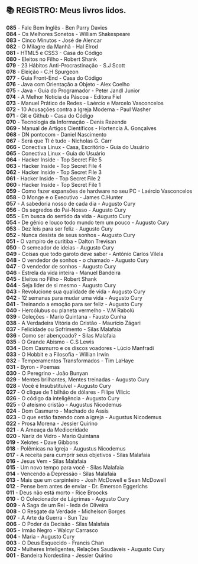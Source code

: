 ## :books: REGISTRO: Meus livros lidos.



**085** - Fale Bem Inglês - Ben Parry Davies</br>
**084** - Os Melhores Sonetos - William Shakespeare</br>
**083** - Cinco Minutos - José de Alencar</br>
**082** - O Milagre da Manhã - Hal Elrod</br>
**081** - HTML5 e CSS3 - Casa do Código</br>
**080** - Eleitos no Filho - Robert Shank</br>
**079** - 23 Hábitos Anti-Procrastinação - S.J Scott</br>
**078** - Eleição - C.H Spurgeon</br>
**077** - Guia Front-End - Casa do Código</br>
**076** - Java com Orientação a Objeto - Alex Coelho</br>
**075** - Java - Guia do Programador - Peter Jandl Junior</br>
**074** - A Melhor Notícia da Páscoa - Editora Fiel</br> 
**073** - Manuel Prático de Redes -  Laércio e Marcelo Vasconcelos</br>
**072** - 10 Acusações contra a Igreja Moderna - Paul Washer</br>
**071** - Git e Github - Casa do Código</br>
**070** - Tecnologia da Informação - Denis Rezende</br>
**069** - Manual de Artigos Científicos - Hortencia A. Gonçalves</br>
**068** - DN pontocom - Daniel Nascimento</br>
**067** - Será que TI é tudo - Nicholas G. Carr</br>
**066** - Conectiva Linux - Casa, Escritório - Guia do Usuário</br>
**065** - Conectiva Linux - Guia do Usuário</br>
**064** - Hacker Inside - Top Secret File 5</br>
**063** - Hacker Inside - Top Secret File 4</br>
**062** - Hacker Inside - Top Secret File 3</br>
**061** - Hacker Inside - Top Secret File 2</br>
**060** - Hacker Inside - Top Secret File 1</br>
**059** - Como fazer expansões de hardware no seu PC - Laércio Vasconcelos</br>
**058** - O Monge e o Executivo - James C.Hunter</br>
**057** - A sabedoria nosso de cada dia - Augusto Cury</br>
**056** - Os segredos do Pai-Nosso - Augusto Cury</br>
**055** - Em busca do sentido da vida - Augusto Cury</br>
**054** - De gênio e louco todo mundo tem um pouco - Augusto Cury</br>
**053** - Dez leis para ser feliz - Augusto Cury</br>
**052** - Nunca desista de seus sonhos - Augusto Cury</br> 
**051** - O vampiro de curitiba - Dalton Trevisan</br>
**050** - O semeador de ideias - Augusto Cury</br>
**049** - Coisas que todo garoto deve saber - Antônio Carlos Vilela</br>
**048** - O vendedor de sonhos - o chamado - Augusto Cury</br>
**047** - O vendedor de sonhos - Augusto Cury</br>
**046** - Estrela da vida inteira - Manuel Bandeira</br>
**045** - Eleitos no Filho - Robert Shank</br>
**044** - Seja lider de si mesmo - Augusto Cury</br>
**043** - Revolucione sua qualidade de vida - Augusto Cury</br>
**042** - 12 semanas para mudar uma vida - Augusto Cury</br>
**041** - Treinando a emoção para ser feliz - Augusto Cury</br>
**040** - Hercólubus ou planeta vermelho - V.M Rabolú</br>
**039** - Coleções - Mario Quintana - Fausto Cunha</br>
**038** - A Verdadeira Vitória do Cristão - Maurício Zágari</br>
**037** - Felicidade ou Sofrimento - Silas Malafaia</br>
**036** - Como ser abençoado? - Silas Malafaia</br>
**035** - O Grande Abismo - C.S Lewis</br>
**034** - Dom Casmurro e os discos voadores - Lúcio Manfradi</br>
**033** - O Hobbit e a Filosofia - Willian Irwin</br>
**032** - Temperamentos Transformados - Tim LaHaye</br>
**031** - Byron - Poemas</br>
**030** - O Peregrino - João Bunyan</br>
**029** - Mentes brilhantes, Mentes treinadas - Augusto Cury</br>
**028** - Você é Insubstituível - Augusto Cury</br>
**027** - O clique de 1 bilhão de dólares - Filipe Vilicic</br>
**026** - O código da inteligência - Augusto Cury</br>
**025** - O ateísmo cristão - Augustus Nicodemus</br>
**024** - Dom Casmurro - Machado de Assis</br>
**023** - O que estão fazendo com a igreja - Augustus Nicodemus</br>
**022** - Prosa Morena - Jessier Quirino</br>
**021** - A Ameaça da Mediocridade</br>
**020** - Nariz de Vidro - Mario Quintana</br>
**019** - Xelotes - Dave Gibbons</br>
**018** - Polêmicas na Igreja - Augustus Nicodemus</br>
**017** - A receita para cumprir seus objetivos - Silas Malafaia</br>
**016** - Jesus Vem - Silas Malafaia</br>
**015** - Um novo tempo para você - Silas Malafaia</br>
**014** - Vencendo a Depressão - Silas Malafaia</br>
**013** - Mais que um carpinteiro - Josh McDowell e Sean McDowell</br>
**012** - Pense bem antes de enviar - Dr. Emerson Eggerichs</br>
**011** - Deus não está morto - Rice Broocks</br>
**010** - O Colecionador de Lágrimas - Augusto Cury</br>
**009** - A Saga de um Rei - Ieda de Oliveira</br>
**008** - O Resgate da Verdade - Michelson Borges</br>
**007** - A Arte da Guerra - Sun Tzu</br>
**006** - O Poder da Decisão - Silas Malafaia</br>
**005** - Irmão Negro - Walcyr Carrasco</br>
**004** - Maria - Augusto Cury</br>
**003** - O Deus Esquecido - Francis Chan</br>
**002** - Mulheres Inteligentes, Relações Saudáveis - Augusto Cury</br>
**001** - Bandeira Nordestina - Jessier Quirino</br>
